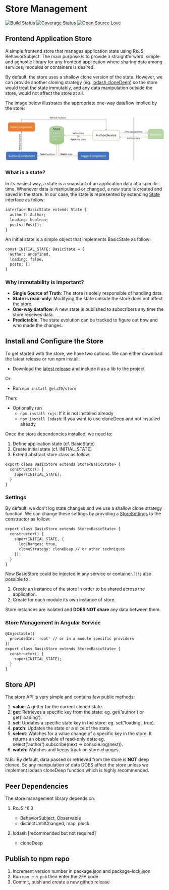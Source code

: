 # Store Management

[![Build Status](https://travis-ci.org/elie29/store.svg?branch=master)](https://travis-ci.org/elie29/store)
[![Coverage Status](https://coveralls.io/repos/github/elie29/store/badge.svg?branch=master)](https://coveralls.io/github/elie29/store?branch=master)
[![Open Source Love](https://badges.frapsoft.com/os/v3/open-source.svg?v=102)](https://github.com/elie29/store)

## Frontend Application Store

A simple frontend store that manages application state using RxJS BehaviorSubject. The main purpose is to provide a straightforward, simple and agnostic library for any frontend application where sharing data among services, modules or containers is desired.

By default, the store uses a shallow clone version of the state. However, we can provide another cloning strategy (eg. [lodash cloneDeep](https://lodash.com/docs/4.17.15#cloneDeep)) so the store would treat the state immutably, and any data manipulation outside the store, would not affect the store at all.

The image below illustrates the appropriate one-way dataflow implied by the store:

![Store Management](./store.jpg)

### What is a state?

In its easiest way, a state is a snapshot of an application data at a specific time. Whenever data is manipulated or changed, a new state is created and saved in the store. In our case, the state is represented by extending [State](./src/settings.ts) interface as follow:

```TS
interface BasicState extends State {
  author?: Author;
  loading: boolean;
  posts: Post[];
}
```

An initial state is a simple object that implements BasicState as follow:

```TS
const INITIAL_STATE: BasicState = {
  author: undefined,
  loading: false,
  posts: []
}
```

### Why immutability is important?

- **Single Source of Truth**: The store is solely responsible of handling data.
- **State is read-only**: Modifying the state outside the store does not affect the store.
- **One-way dataflow**: A new state is published to subscribers any time the store receives data.
- **Predictable**: The state evolution can be tracked to figure out how and who made the changes.

## Install and Configure the Store

To get started with the store, we have two options. We can either download the latest release or run npm install:

- Download the [latest release](https://github.com/elie29/store/releases) and include it as a lib to the project

Or:

- Run `npm install @eli29/store`

Then:

- Optionally run
  - `npm install rxjs`: If it is not installed already
  - `npm install lodash`: If you want to use cloneDeep and not installed already

Once the store dependencies installed, we need to:

1. Define application state (cf. BasicState)
2. Create initial state (cf. INITIAL_STATE)
3. Extend abstract store class as follow:

```TS
export class BasicStore extends Store<BasicState> {
  constructor() {
    super(INITIAL_STATE);
  }
}
```

### Settings

By default, we don't log state changes and we use a shallow clone strategy function. We can change these settings by providing a [StoreSettings](./src/settings.ts) to the constructor as follow:

```TS
export class BasicStore extends Store<BasicState> {
  constructor() {
    super(INITIAL_STATE, {
      logChanges: true,
      cloneStrategy: cloneDeep // or other techniques
    });
  }
}
```

Now BasicStore could be injected in any service or container. It is also possible to :

1. Create an instance of the store in order to be shared across the application.
2. Create for each module its own instance of store.

Store instances are isolated and **DOES NOT share** any data between them.

### Store Management in Angular Service

```TS
@Injectable({
  providedIn: 'root' // or in a module specific providers
})
export class BasicStore extends Store<BasicState> {
  constructor() {
    super(INITIAL_STATE);
  }
}
```

## Store API

The store API is very simple and contains few public methods:

1. **value**: A getter for the current cloned state.
1. **get**: Retrieves a specific key from the state: eg. get('author') or get('loading').
1. **set**: Updates a specific state key in the store: eg. set('loading', true).
1. **patch**: Updates the state or a slice of the state.
1. **select**: Watches for a value change of a specific key in the store. It returns an observable of read-only data: eg. select('author').subscribe(next => console.log(next)).
1. **watch**: Watches and keeps track on store changes.

N.B.: By default, data passed or retrieved from the store is **NOT** deep cloned. So any manipulation of data DOES affect the store unless we implement lodash cloneDeep function which is highly recommended.

## Peer Dependencies

The store management library depends on:

1. RxJS ^6.3

   - BehaviorSubject, Observable
   - distinctUntilChanged, map, pluck

2. lodash [recommended but not required]

   - cloneDeep

## Publish to npm repo

1. Increment version number in package.json and package-lock.json
1. Run `npm run pub` then enter the 2FA code
1. Commit, push and create a new github release
